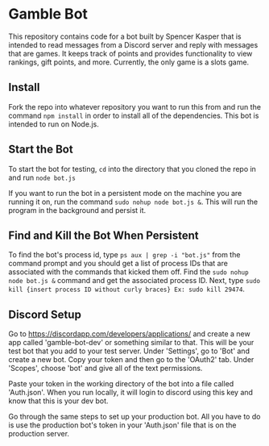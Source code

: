 # Gamble Bot

This repository contains code for a bot built by Spencer Kasper that is intended to read messages from a Discord server and reply with messages that are games.  It keeps track of points and provides functionality to view rankings, gift points, and more.  Currently, the only game is a slots game.

## Install

Fork the repo into whatever repository you want to run this from and run the command ``npm install`` in order to install all of the dependencies.  This bot is intended to run on Node.js.  

## Start the Bot

To start the bot for testing, ``cd`` into the directory that you cloned the repo in and run ``node bot.js``

If you want to run the bot in a persistent mode on the machine you are running it on, run the command ``sudo nohup node bot.js &``.  This will run the program in the background and persist it.

## Find and Kill the Bot When Persistent
To find the bot's process id, type ``ps aux | grep -i "bot.js"`` from the command prompt and you should get a list of process IDs that are associated with the commands that kicked them off.  Find the ``sudo nohup node bot.js &`` command and get the associated process ID.  Next, type ``sudo kill {insert process ID without curly braces} Ex: sudo kill 29474``.

## Discord Setup
Go to https://discordapp.com/developers/applications/ and create a new app called 'gamble-bot-dev' or something similar to that.  This will be your test bot that you add to your test server.  Under 'Settings', go to 'Bot' and create a new bot.  Copy your token and then go to the 'OAuth2' tab.  Under 'Scopes', choose 'bot' and give all of the text permissions.

Paste your token in the working directory of the bot into a file called 'Auth.json'.  When you run locally, it will login to discord using this key and know that this is your dev bot.

Go through the same steps to set up your production bot.  All you have to do is use the production bot's token in your 'Auth.json' file that is on the production server.